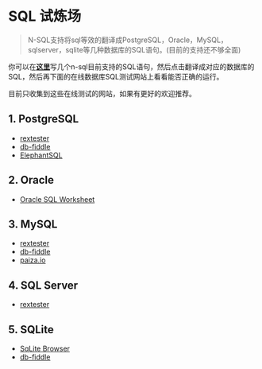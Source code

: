 # SQL 试炼场

> N-SQL支持将sql等效的翻译成PostgreSQL，Oracle，MySQL，sqlserver，sqlite等几种数据库的SQL语句。(目前的支持还不够全面)

你可以在[**这里**](/playground/)写几个n-sql目前支持的SQL语句，然后点击翻译成对应的数据库的SQL，然后再下面的在线数据库SQL测试网站上看看能否正确的运行。

目前只收集到这些在线测试的网站，如果有更好的欢迎推荐。

## 1. PostgreSQL

- [rextester](https://rextester.com/l/postgresql_online_compiler)
- [db-fiddle](https://www.db-fiddle.com/)
- [ElephantSQL](https://www.elephantsql.com/)

## 2. Oracle

- [Oracle SQL Worksheet](https://livesql.oracle.com/apex/f?p=590:1:3224008160055::NO:::)
  
## 3. MySQL

- [rextester](https://rextester.com/l/mysql_online_compiler)
- [db-fiddle](https://www.db-fiddle.com/)
- [paiza.io](https://paiza.io/projects/_syDUOC4IlCxlirUwgSNmw?language=mysql)
  
## 4. SQL Server

- [rextester](https://rextester.com/l/sql_server_online_compiler)

## 5. SQLite

- [SqLite Browser](https://sqliteonline.com/)
- [db-fiddle](https://www.db-fiddle.com/)